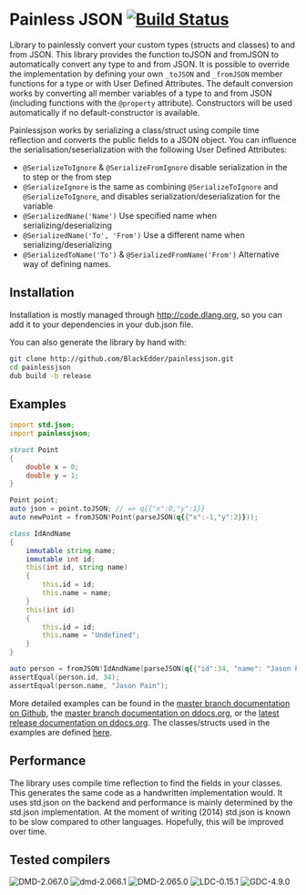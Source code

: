 # Painless JSON [![Build Status](https://travis-ci.org/BlackEdder/painlessjson.svg?branch=master)](https://travis-ci.org/BlackEdder/painlessjson)

Library to painlessly convert your custom types (structs and classes) to and from JSON. This library provides the function toJSON and fromJSON to automatically convert any type to and from JSON. It is possible to override the implementation by defining your own `_toJSON` and `_fromJSON` member functions for a type or with User Defined Attributes. The default conversion works by converting all member variables of a type to and from JSON (including functions with the `@property` attribute). Constructors will be used automatically if no default-constructor is available.

Painlessjson works by serializing a class/struct using compile time reflection and converts the public fields to a JSON object. You can influence the serialisation/seserialization with the following User Defined Attributes:


- `@SerializeToIgnore` & `@SerializeFromIgnore` disable serialization in the to step or the from step
- `@SerializeIgnore` is the same as combining `@SerializeToIgnore` and `@SerializeToIgnore`, and disables serialization/deserialization for the variable
- `@SerializedName('Name')` Use specified name when serializing/deserializing
- `@SerializedName('To', 'From')` Use a different name when serializing/deserializing
- `@SerializedToName('To')` & `@SerializedFromName('From')` Alternative way of defining names.

## Installation

Installation is mostly managed through <http://code.dlang.org>, so you can add it to your dependencies in your dub.json file.

You can also generate the library by hand with:

```sh
git clone http://github.com/BlackEdder/painlessjson.git
cd painlessjson
dub build -b release
```

## Examples

```D
import std.json;
import painlessjson;

struct Point
{
    double x = 0;
    double y = 1;
}

Point point;
auto json = point.toJSON; // => q{{"x":0,"y":1}}
auto newPoint = fromJSON!Point(parseJSON(q{{"x":-1,"y":2}}));

class IdAndName
{
    immutable string name;
    immutable int id;
    this(int id, string name)
    {
        this.id = id;
        this.name = name;
    }
    this(int id)
    {
        this.id = id;
        this.name = "Undefined";
    }
}

auto person = fromJSON!IdAndName(parseJSON(q{{"id":34, "name": "Jason Pain"}}));
assertEqual(person.id, 34);
assertEqual(person.name, "Jason Pain");
```

More detailed examples can be found in the [master branch documentation on Github][master docs github], the [master branch documentation on ddocs.org][master docs ddocs], or the [latest release documentation on ddocs.org][release docs]. The classes/structs used in the examples are defined [here][unittest types].

## Performance

The library uses compile time reflection to find the fields in your classes. This generates the same code as a handwritten implementation would. It uses std.json on the backend and performance is mainly determined by the std.json implementation. At the moment of writing (2014) std.json is known to be slow compared to other languages. Hopefully, this will be improved over time.

## Tested compilers
![DMD-2.067.0](https://img.shields.io/badge/DMD-2.067.0-brightgreen.svg)
![dmd-2.066.1](https://img.shields.io/badge/DMD-2.066.1-brightgreen.svg)
![DMD-2.065.0](https://img.shields.io/badge/DMD-2.065.0-red.svg)
![LDC-0.15.1](https://img.shields.io/badge/LDC-0.15.1-brightgreen.svg)
![GDC-4.9.0](https://img.shields.io/badge/GDC-4.9.0-red.svg)

[master docs github]: http://blackedder.github.io/painlessjson/painlessjson.html
[master docs ddocs]: http://ddocs.org/painlessjson/~master/painlessjson/painlessjson.html
[release docs]: http://ddocs.org/painlessjson/~master/painlessjson/painlessjson.html
[unittest types]: https://github.com/BlackEdder/painlessjson/blob/master/source/painlessjson/unittesttypes.d
